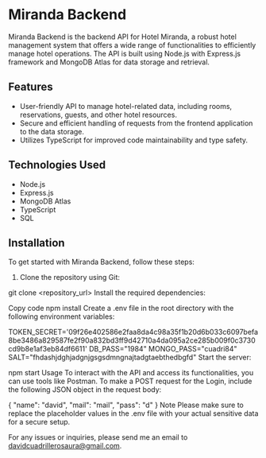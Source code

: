 # Miranda Backend

Miranda Backend is the backend API for Hotel Miranda, a robust hotel management system that offers a wide range of functionalities to efficiently manage hotel operations. The API is built using Node.js with Express.js framework and MongoDB Atlas for data storage and retrieval.

## Features

- User-friendly API to manage hotel-related data, including rooms, reservations, guests, and other hotel resources.
- Secure and efficient handling of requests from the frontend application to the data storage.
- Utilizes TypeScript for improved code maintainability and type safety.

## Technologies Used

- Node.js
- Express.js
- MongoDB Atlas
- TypeScript
- SQL

## Installation

To get started with Miranda Backend, follow these steps:

1. Clone the repository using Git:


git clone <repository_url>
Install the required dependencies:

Copy code
npm install
Create a .env file in the root directory with the following environment variables:

TOKEN_SECRET='09f26e402586e2faa8da4c98a35f1b20d6b033c6097befa8be3486a829587fe2f90a832bd3ff9d42710a4da095a2ce285b009f0c3730cd9b8e1af3eb84df6611'
DB_PASS="1984"
MONGO_PASS="cuadri84"
SALT="fhdashjdghjadgnjgsgsdmngnajtadgtaebthedbgfd"
Start the server:

npm start
Usage
To interact with the API and access its functionalities, you can use tools like Postman. To make a POST request for the Login, include the following JSON object in the request body:


{
  "name": "david",
  "mail": "mail",
  "pass": "d"
}
Note
Please make sure to replace the placeholder values in the .env file with your actual sensitive data for a secure setup.

For any issues or inquiries, please send me an email to davidcuadrillerosaura@gmail.com.
